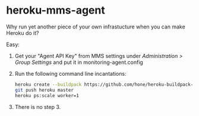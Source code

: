# heroku-mms-agent

Why run yet another piece of your own infrastucture when you can make Heroku do it?

Easy:

1. Get your "Agent API Key" from MMS settings under *Administration > Group Settings*
and put it in monitoring-agent.config

2. Run the following command line incantations:

    ```sh
    heroku create --buildpack https://github.com/hone/heroku-buildpack-noop
    git push heroku master
    heroku ps:scale worker=1
    ```

3. There is no step 3.
